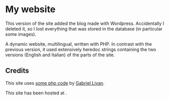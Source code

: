 # My website

This version of the site added the blog made with Wordpress. Accidentally I deleted it, so I lost everything that was stored in the database (in particular some images).

A dynamic website, multilingual, written with PHP.
In contrast with the previous version, it used extensively heredoc
strings containing the
 two versions (English and Italian) of the parts of the site.

## Credits

This site uses [some php code](http://www.bitrepository.com/php-how-to-add-multi-language-support-to-a-website.html)   by [Gabriel Livan](http://www.bitrepository.com).


This site has been hosted at [](www.argo3.altervista.org).
